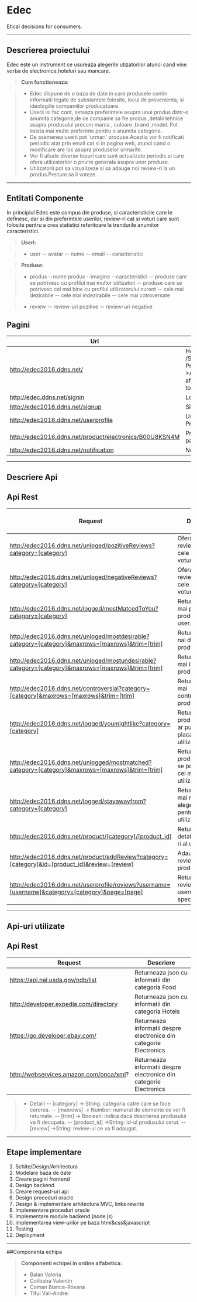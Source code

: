 Edec
===================
Etical decisions for consumers.

----------


Descrierea proiectului
-------------

Edec este un instrument ce usureaza alegerile utizatorilor atunci cand vine vorba de electronice,hoteluri sau mancare.

> **Cum functioneaza:**

> - Edec dispune de o baza de date in care produsele contin informatii legate de substantele folosite, locul de provenienta, si ideologiile companiilor producatoare.
> - Userii isi fac cont, seteaza preferintele asupra unui produs dintr-o anumita categorie,de ce companie sa fie produs ,detalii tehnice asupra produsului precum marca , culoare ,brand ,model. Pot exista mai multe preferinte pentru o anumita categorie. 
> - De asemenea userii pot 'urmari' produse.Acestia vor fi notificati periodic atat prin email cat si in pagina web, atunci cand o modificare are loc asupra produselor urmarite.
> - Vor fi afsate diverse topuri care sunt actualizate periodic si care ofera utilizatorilor o privire generala asupra unor produse.
> - Utilizatorii pot sa vizualizeze si sa adauge noi review-ri la un produs.Precum sa il voteze.

-----------------------------------------------------
Entitati Componente
-------------------

In principiul Edec este compus din produse, si caracteristicile care le definesc, dar si din preferintele userilor, review-ri cat si voturi care sunt folosite pentru a crea statistici referitoare la trendurile anumitor caracteristici.


> **Useri:**

>- user
>-- avatar
>-- nume
>-- email
>-- caracteristici

>**Produse:**

>- produs
>--nume produs
>--imagine
>--caracteristici
>-- produse care se potrivesc cu profilul mai multor utilizatori
>-- produse care se potrivesc cel mai bine cu profilul utilizatorului curent
>-- cele mai dezirabile
>-- cele mai indezirabile
>-- cele mai cotroversate

>- review
>-- review-uri pozitive
>-- review-uri negative

Pagini
--------------
Url		    | Titlu
------------| ---
http://edec2016.ddns.net/                | Homepage /Search Product ->Aici vor fi afisate topurile 
http://edec.ddns.net/signin          | Login
http://edec2016.ddns.net/signup            |Sign Up
http://edec2016.ddns.net/userprofile      | User Profile
http://edec2016.ddns.net/product/electronics/B00U8KSN4M | Product page
http://edec2016.ddns.net/notification       | Notificari 


---------------
Descriere Api
-----------------

Api Rest
------------------
Request       | Descriere    | Necesita Cookie Setat | Format returnat
--------------| -------------| ----------------------| -----
http://edec2016.ddns.net/unloged/pozitiveReviews?category=[category]  | Ofera primele 4 review-ri cu cele mai multe voturi pozotive. |NU | HTML
http://edec2016.ddns.net/unloged/negativeReviews?category=[category]      | Ofera primele 4 review-ri  cu cele mai multe voturi negative. | NU | HTML
http://edec2016.ddns.net/logged/mostMatcedToYou?category=[category]       | Returneaza cele mai potrivite produse pentru user. | DA
http://edec2016.ddns.net/unloged/mostdesirable?category=[category]&maxrows=[maxrows]&trim=[trim] | Returneaza cele nai desirabile produse. | NU | HTML
http://edec2016.ddns.net/unloged/mostundesirable?category=[category]&maxrows=[maxrows]&trim=[trim] | Returneaza cele mai indezirabile produse. | NU | HTML
http://edec2016.ddns.net/controversial?category=[category]&maxrows=[maxrows]&trim=[trim] | Returneaza cele mai controversate produse. | NU | HTML
http://edec2016.ddns.net/logged/youmightlike?category=[category]   | Returneaza produsele care ar putea sa placa unui utilizator. | DA | HTML
http://edec2016.ddns.net/unlogged/mostmatched?category=[category]&maxrows=[maxrows]&trim=[trim] | Returneaza produsele care se potrivesc cu cei mai multi utilizatori | NU  |HTML
http://edec2016.ddns.net/logged/stayawayfrom?category=[category]  | Returneaza cele mai nepotrivite alegeri(produse) pentru un utilizator. | DA |HTML
http://edec2016.ddns.net/product/[category]/[product_id] | Returneaza detalii + review-ri al unui produs. | NU | HTML
http://edec2016.ddns.net/product/addReview?category=[category]&id=[product_id]&review=[review] | Adauga un nou review la un produs. | DA | HTML
http://edec2016.ddns.net/userprofile/reviews?username=[username]&category=[category]&page=[page] | Returneaza review-rile userului specificat. | NU | HTML 


---------------
Api-uri utilizate
-----------------

Api Rest
------------------
Request       | Descriere    
--------------| ----------
https://api.nal.usda.gov/ndb/list| Returneaza json cu informatii din categoria Food
http://developer.expedia.com/directory|Returneaza json cu informatii din categoria Hotels
https://go.developer.ebay.com/ | Returneaza informatii despre electronice din categorie Electronics
 http://webservices.amazon.com/onca/xml? |Returneaza informatii despre electronice din categorie Electronics

>- Detalii
>-- [category] -> String: categoria catre care se face cererea.
>-- [maxrows] -> Number: numarul de elemente ce vor fi returnate.
>-- [trim] -> Boolean: indica daca descrierea produsului va fi decupata.
>-- [product_id] ->String: id-ul produsului cerut.
>-- [review] ->String: review-ul ce va fi adaugat.



------------------------ 
Etape implementare
------------------------

1. Schite/Design/Arhitectura
2. Modelare baza de date
3. Creare pagini frontend
4. Design backend
5. Creare request-uri api
6. Design proceduri oracle
7. Design & implementare arhitectura MVC, links rewrite
8. Implementare proceduri oracle
9. Implementare module backend (node js)
10. Implementarea view-urilor pe baza html&css&javascript
11. Testing
12. Deployment

----------------------

##Componenta echipa

> **Componenti echipei in ordine alfabetica:**
> 
>- Balan Valeria
>- Colibaba Valentin
>- Coman Bianca-Roxana
>- Tifui Vali-Andrei